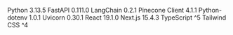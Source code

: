Python 3.13.5
FastAPI 0.111.0
LangChain 0.2.1
Pinecone Client 4.1.1
Python-dotenv 1.0.1
Uvicorn 0.30.1
React 19.1.0
Next.js 15.4.3
TypeScript ^5
Tailwind CSS ^4